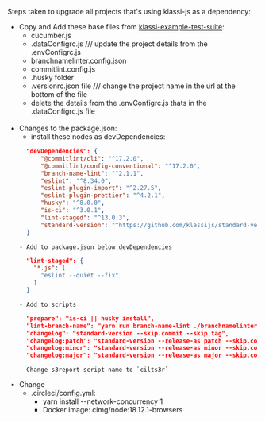 Steps taken to upgrade all projects that's using klassi-js as a dependency:

- Copy and Add these base files from [klassi-example-test-suite](https://github.com/klassijs/klassi-example-test-suite):
    - cucumber.js
    - .dataConfigrc.js /// update the project details from the .envConfigrc.js
    - branchnamelinter.config.json
    - commitlint.config.js
    - .husky folder
    - .versionrc.json file /// change the project name in the url at the bottom of the file
    - delete the  details from the .envConfigrc.js thats in the .dataConfigrc.js file
  <br><br>
- Changes to the package.json:
     - install these nodes as devDependencies: 
    ```json
      "devDependencies": {
          "@commitlint/cli": "^17.2.0",
          "@commitlint/config-conventional": "^17.2.0",
          "branch-name-lint": "^2.1.1",
          "eslint": "^8.34.0",
          "eslint-plugin-import": "^2.27.5",
          "eslint-plugin-prettier": "^4.2.1",
          "husky": "^8.0.0",
          "is-ci": "^3.0.1",
          "lint-staged": "^13.0.3",
          "standard-version": "^https://github.com/klassijs/standard-version"
      }
    ```
      - Add to package.json below devDependencies 
    ```json
      "lint-staged": {
        "*.js": [
          "eslint --quiet --fix" 
        ]
      }
    ```
      - Add to scripts 
    ```json
      "prepare": "is-ci || husky install",
      "lint-branch-name": "yarn run branch-name-lint ./branchnamelinter.config.json",
      "changelog": "standard-version --skip.commit --skip.tag",
      "changelog:patch": "standard-version --release-as patch --skip.commit --skip.tag",
      "changelog:minor": "standard-version --release-as minor --skip.commit --skip.tag",
      "changelog:major": "standard-version --release-as major --skip.commit --skip.tag"
    ```
      - Change s3report script name to `cilts3r`
   
- Change 
  - .circleci/config.yml:
      - yarn install --network-concurrency 1
      - Docker image: cimg/node:18.12.1-browsers
